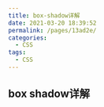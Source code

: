 ```yaml
---
title: box-shadow详解
date: 2021-03-20 18:39:52
permalink: /pages/13ad2e/
categories:
  - CSS
tags:
  - CSS
---
```

## box shadow详解

